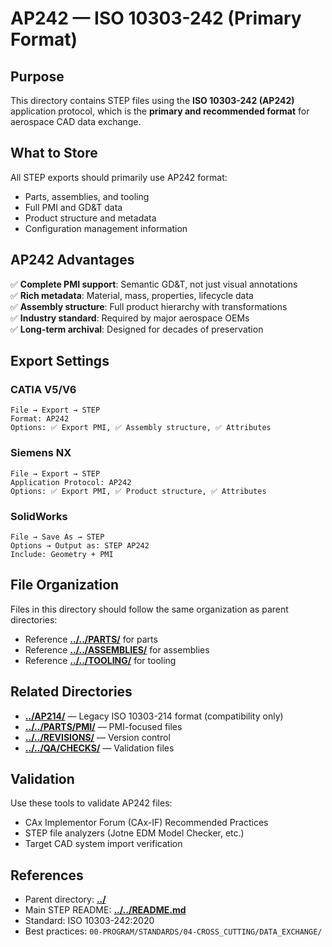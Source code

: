 # AP242 — ISO 10303-242 (Primary Format)

## Purpose

This directory contains STEP files using the **ISO 10303-242 (AP242)** application protocol, which is the **primary and recommended format** for aerospace CAD data exchange.

## What to Store

All STEP exports should primarily use AP242 format:
- Parts, assemblies, and tooling
- Full PMI and GD&T data
- Product structure and metadata
- Configuration management information

## AP242 Advantages

✅ **Complete PMI support**: Semantic GD&T, not just visual annotations  
✅ **Rich metadata**: Material, mass, properties, lifecycle data  
✅ **Assembly structure**: Full product hierarchy with transformations  
✅ **Industry standard**: Required by major aerospace OEMs  
✅ **Long-term archival**: Designed for decades of preservation  

## Export Settings

### CATIA V5/V6
```
File → Export → STEP
Format: AP242
Options: ✅ Export PMI, ✅ Assembly structure, ✅ Attributes
```

### Siemens NX
```
File → Export → STEP
Application Protocol: AP242
Options: ✅ Export PMI, ✅ Product structure, ✅ Attributes
```

### SolidWorks
```
File → Save As → STEP
Options → Output as: STEP AP242
Include: Geometry + PMI
```

## File Organization

Files in this directory should follow the same organization as parent directories:
- Reference [**../../PARTS/**](../../PARTS/) for parts
- Reference [**../../ASSEMBLIES/**](../../ASSEMBLIES/) for assemblies
- Reference [**../../TOOLING/**](../../TOOLING/) for tooling

## Related Directories

- [**../AP214/**](../AP214/) — Legacy ISO 10303-214 format (compatibility only)
- [**../../PARTS/PMI/**](../../PARTS/PMI/) — PMI-focused files
- [**../../REVISIONS/**](../../REVISIONS/) — Version control
- [**../../QA/CHECKS/**](../../QA/CHECKS/) — Validation files

## Validation

Use these tools to validate AP242 files:
- CAx Implementor Forum (CAx-IF) Recommended Practices
- STEP file analyzers (Jotne EDM Model Checker, etc.)
- Target CAD system import verification

## References

- Parent directory: [**../**](../)
- Main STEP README: [**../../README.md**](../../README.md)
- Standard: ISO 10303-242:2020
- Best practices: `00-PROGRAM/STANDARDS/04-CROSS_CUTTING/DATA_EXCHANGE/`
